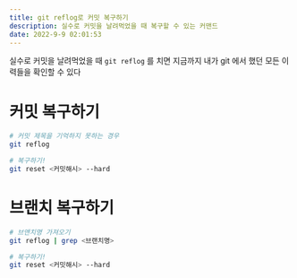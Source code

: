 ```yaml
---
title: git reflog로 커밋 복구하기
description: 실수로 커밋을 날려먹었을 때 복구할 수 있는 커맨드
date: 2022-9-9 02:01:53
---
```


실수로 커밋을 날려먹었을 때 `git reflog` 를 치면 지금까지 내가 git 에서 했던 모든 이력들을 확인할 수 있다

# 커밋 복구하기

```bash
# 커밋 제목을 기억하지 못하는 경우
git reflog

# 복구하기!
git reset <커밋해시> --hard
```

# 브랜치 복구하기

```bash
# 브앤치명 가져오기
git reflog | grep <브랜치명>

# 복구하기!
git reset <커밋해시> --hard
```